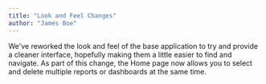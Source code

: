 ```yaml
---
title: "Look and Feel Changes"
author: "James Boe"
---
```

We've reworked the look and feel of the base application to try and provide a cleaner interface, hopefully making them a little easier to find and navigate.<!--more--> As part of this change, the Home page now allows you to select and delete multiple reports or dashboards at the same time.